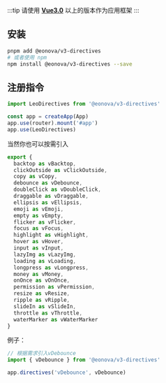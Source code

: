 :::tip
请使用 [**Vue3.0**](https://cn.vuejs.org/) 以上的版本作为应用框架
:::

## 安装

```bash
pnpm add @eonova/v3-directives
# 或者使用 npm
npm install @eonova/v3-directives --save
```

## 注册指令

```typescript {1,5}
import LeoDirectives from '@eonova/v3-directives'

const app = createApp(App)
app.use(router).mount('#app')
app.use(LeoDirectives)
```

当然你也可以按需引入

```typescript
export {
  backtop as vBacktop,
  clickOutside as vClickOutside,
  copy as vCopy,
  debounce as vDebounce,
  doubleClick as vDoubleClick,
  draggable as vDraggable,
  ellipsis as vEllipsis,
  emoji as vEmoji,
  empty as vEmpty,
  flicker as vFlicker,
  focus as vFocus,
  highlight as vHighlight,
  hover as vHover,
  input as vInput,
  lazyImg as vLazyImg,
  loading as vLoading,
  longpress as vLongpress,
  money as vMoney,
  onOnce as vOnOnce,
  permission as vPermission,
  resize as vResize,
  ripple as vRipple,
  slideIn as vSlideIn,
  throttle as vThrottle,
  waterMarker as vWaterMarker
}
```

例子：

```typescript
// 根据需求引入vDebounce
import { vDebounce } from '@eonova/v3-directives'

app.directives('vDebounce', vDebounce)
```
